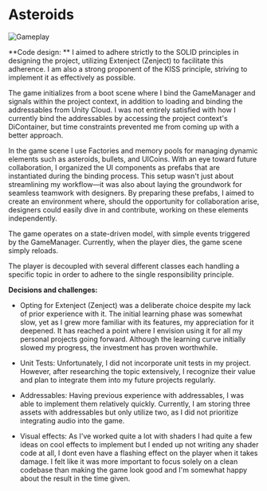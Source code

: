 # Asteroids
![Gameplay](Assets/Asteroids/Giphy/AsteroidsGameplay.gif "Asteroids")


**Code design: **
I aimed to adhere strictly to the SOLID principles in designing the project, utilizing Extenject (Zenject) to facilitate this adherence. I am also a strong proponent of the KISS principle, striving to implement it as effectively as possible.

The game initializes from a boot scene where I bind the GameManager and signals within the project context, in addition to loading and binding the addressables from Unity Cloud. I was not entirely satisfied with how I currently bind the addressables by accessing the project context's DiContainer, but time constraints prevented me from coming up with a better approach.

In the game scene I use Factories and memory pools for managing dynamic elements such as asteroids, bullets, and UICoins. With an eye toward future collaboration, I organized the UI components as prefabs that are instantiated during the binding process. This setup wasn't just about streamlining my workflow—it was also about laying the groundwork for seamless teamwork with designers. By preparing these prefabs, I aimed to create an environment where, should the opportunity for collaboration arise, designers could easily dive in and contribute, working on these elements independently.

The game operates on a state-driven model, with simple events triggered by the GameManager. Currently, when the player dies, the game scene simply reloads.

The player is decoupled with several different classes each handling a specific topic in order to adhere to the single responsibility principle. 

**Decisions and challenges:**
- Opting for Extenject (Zenject) was a deliberate choice despite my lack of prior experience with it. The initial learning phase was somewhat slow, yet as I grew more familiar with its features, my appreciation for it deepened. It has reached a point where I envision using it for all my personal projects going forward. Although the learning curve initially slowed my progress, the investment has proven worthwhile.

- Unit Tests: Unfortunately, I did not incorporate unit tests in my project. However, after researching the topic extensively, I recognize their value and plan to integrate them into my future projects regularly.

- Addressables: Having previous experience with addressables, I was able to implement them relatively quickly. Currently, I am storing three assets with addressables but only utilize two, as I did not prioritize integrating audio into the game.

- Visual effects: As I've worked quite a lot with shaders I had quite a few ideas on cool effects to implement but I ended up not writing any shader code at all, I dont even have a flashing effect on the player when it takes damage. I felt like it was more important to focus solely on a clean codebase than making the game look good and I'm somewhat happy about the result in the time given.

